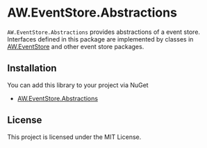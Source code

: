 # AW.EventStore.Abstractions

`AW.EventStore.Abstractions` provides abstractions of a event store. Interfaces defined in this package are implemented by classes in [AW.EventStore](https://www.nuget.org/packages/AW.EventStore/) and other event store packages.

## Installation

You can add this library to your project via NuGet

- [AW.EventStore.Abstractions](https://www.nuget.org/packages/AW.EventStore.Abstractions/)

## License
This project is licensed under the MIT License.
